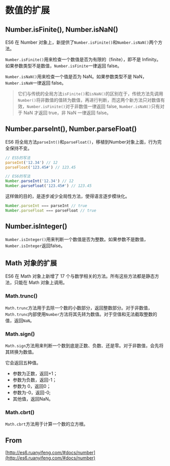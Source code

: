 # 数值的扩展

## Number.isFinite(), Number.isNaN()

ES6 在 Number 对象上，新提供了`Number.isFinite()`和`Number.isNaN()`两个方法。

`Number.isFinite()`用来检查一个数值是否为有限的（finite），即不是 Infinity。如果参数类型不是数值，`Number.isFinite`一律返回 false。

`Number.isNaN()`用来检查一个值是否为 NaN。如果参数类型不是 NaN，`Number.isNaN`一律返回 false。

> 它们与传统的全局方法`isFinite()`和`isNaN()`的区别在于，传统方法先调用`Number()`将非数值的值转为数值，再进行判断，而这两个新方法只对数值有效，`Number.isFinite()`对于非数值一律返回 false, `Number.isNaN()`只有对于 NaN 才返回 true，非 NaN 一律返回 false。

## Number.parseInt(), Number.parseFloat()

ES6 将全局方法`parseInt()`和`parseFloat()`，移植到Number对象上面，行为完全保持不变。

```js
// ES5的写法
parseInt('12.34') // 12
parseFloat('123.45#') // 123.45

// ES6的写法
Number.parseInt('12.34') // 12
Number.parseFloat('123.45#') // 123.45
```

这样做的目的，是逐步减少全局性方法，使得语言逐步模块化。

```js
Number.parseInt === parseInt // true
Number.parseFloat === parseFloat // true
```

## Number.isInteger()

`Number.isInteger()`用来判断一个数值是否为整数。如果参数不是数值，`Number.isInteger`返回false。

## Math 对象的扩展

ES6 在 Math 对象上新增了 17 个与数学相关的方法。所有这些方法都是静态方法，只能在 Math 对象上调用。

### Math.trunc()

`Math.trunc`方法用于去除一个数的小数部分，返回整数部分。对于非数值，`Math.trunc`内部使用`Number`方法将其先转为数值。对于空值和无法截取整数的值，返回`NaN`。

### Math.sign() 

`Math.sign`方法用来判断一个数到底是正数、负数、还是零。对于非数值，会先将其转换为数值。

它会返回五种值。

- 参数为正数，返回+1；
- 参数为负数，返回-1；
- 参数为 0，返回0；
- 参数为-0，返回-0;
- 其他值，返回NaN。

### Math.cbrt()

`Math.cbrt`方法用于计算一个数的立方根。


## From

[http://es6.ruanyifeng.com/#docs/number](http://es6.ruanyifeng.com/#docs/number)
